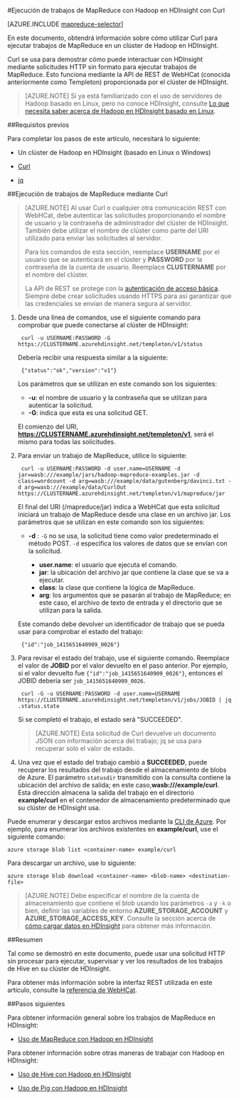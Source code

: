 <properties
   pageTitle="Uso de MapReduce y Curl con Hadoop en HDInsight | Microsoft Azure"
   description="Obtenga información acerca de cómo ejecutar de manera remota trabajos de MapReduce con Hadoop en HDInsight con Curl."
   services="hdinsight"
   documentationCenter=""
   authors="Blackmist"
   manager="paulettm"
   editor="cgronlun"
	tags="azure-portal"/>

<tags
   ms.service="hdinsight"
   ms.devlang="na"
   ms.topic="article"
   ms.tgt_pltfrm="na"
   ms.workload="big-data"
   ms.date="02/05/2016"
   ms.author="larryfr"/>

#Ejecución de trabajos de MapReduce con Hadoop en HDInsight con Curl

[AZURE.INCLUDE [mapreduce-selector](../../includes/hdinsight-selector-use-mapreduce.md)]

En este documento, obtendrá información sobre cómo utilizar Curl para ejecutar trabajos de MapReduce en un clúster de Hadoop en HDInsight.

Curl se usa para demostrar cómo puede interactuar con HDInsight mediante solicitudes HTTP sin formato para ejecutar trabajos de MapReduce. Esto funciona mediante la API de REST de WebHCat (conocida anteriormente como Templeton) proporcionada por el clúster de HDInsight.

> [AZURE.NOTE] Si ya está familiarizado con el uso de servidores de Hadoop basado en Linux, pero no conoce HDInsight, consulte [Lo que necesita saber acerca de Hadoop en HDInsight basado en Linux](hdinsight-hadoop-linux-information.md).

##<a id="prereq"></a>Requisitos previos

Para completar los pasos de este artículo, necesitará lo siguiente:

* Un clúster de Hadoop en HDInsight (basado en Linux o Windows)

* [Curl](http://curl.haxx.se/)

* [jq](http://stedolan.github.io/jq/)

##<a id="curl"></a>Ejecución de trabajos de MapReduce mediante Curl

> [AZURE.NOTE] Al usar Curl o cualquier otra comunicación REST con WebHCat, debe autenticar las solicitudes proporcionando el nombre de usuario y la contraseña de administrador del clúster de HDInsight. También debe utilizar el nombre de clúster como parte del URI utilizado para enviar las solicitudes al servidor.
>
> Para los comandos de esta sección, reemplace **USERNAME** por el usuario que se autenticará en el clúster y **PASSWORD** por la contraseña de la cuenta de usuario. Reemplace **CLUSTERNAME** por el nombre del clúster.
>
> La API de REST se protege con la [autenticación de acceso básica](http://en.wikipedia.org/wiki/Basic_access_authentication). Siempre debe crear solicitudes usando HTTPS para así garantizar que las credenciales se envían de manera segura al servidor.

1. Desde una línea de comandos, use el siguiente comando para comprobar que puede conectarse al clúster de HDInsight:

        curl -u USERNAME:PASSWORD -G https://CLUSTERNAME.azurehdinsight.net/templeton/v1/status

    Debería recibir una respuesta similar a la siguiente:

        {"status":"ok","version":"v1"}

    Los parámetros que se utilizan en este comando son los siguientes:

    * **-u**: el nombre de usuario y la contraseña que se utilizan para autenticar la solicitud.
    * **-G**: indica que esta es una solicitud GET.

    El comienzo del URI, **https://CLUSTERNAME.azurehdinsight.net/templeton/v1**, será el mismo para todas las solicitudes.

2. Para enviar un trabajo de MapReduce, utilice lo siguiente:

		curl -u USERNAME:PASSWORD -d user.name=USERNAME -d jar=wasb:///example/jars/hadoop-mapreduce-examples.jar -d class=wordcount -d arg=wasb:///example/data/gutenberg/davinci.txt -d arg=wasb:///example/data/CurlOut https://CLUSTERNAME.azurehdinsight.net/templeton/v1/mapreduce/jar

    El final del URI (/mapreduce/jar) indica a WebHCat que esta solicitud iniciará un trabajo de MapReduce desde una clase en un archivo jar. Los parámetros que se utilizan en este comando son los siguientes:

	* **-d** : `-G` no se usa, la solicitud tiene como valor predeterminado el método POST. `-d` especifica los valores de datos que se envían con la solicitud.

        * **user.name**: el usuario que ejecuta el comando.
        * **jar**: la ubicación del archivo jar que contiene la clase que se va a ejecutar.
        * **class**: la clase que contiene la lógica de MapReduce.
        * **arg**: los argumentos que se pasarán al trabajo de MapReduce; en este caso, el archivo de texto de entrada y el directorio que se utilizan para la salida.

    Este comando debe devolver un identificador de trabajo que se pueda usar para comprobar el estado del trabajo:

        {"id":"job_1415651640909_0026"}

3. Para revisar el estado del trabajo, use el siguiente comando. Reemplace el valor de **JOBID** por el valor devuelto en el paso anterior. Por ejemplo, si el valor devuelto fue `{"id":"job_1415651640909_0026"}`, entonces el JOBID debería ser `job_1415651640909_0026`.

        curl -G -u USERNAME:PASSWORD -d user.name=USERNAME https://CLUSTERNAME.azurehdinsight.net/templeton/v1/jobs/JOBID | jq .status.state

	Si se completó el trabajo, el estado será "SUCCEEDED".

    > [AZURE.NOTE] Esta solicitud de Curl devuelve un documento JSON con información acerca del trabajo; jq se usa para recuperar solo el valor de estado.

4. Una vez que el estado del trabajo cambió a **SUCCEEDED**, puede recuperar los resultados del trabajo desde el almacenamiento de blobs de Azure. El parámetro `statusdir` transmitido con la consulta contiene la ubicación del archivo de salida; en este caso,**wasb:///example/curl**. Esta dirección almacena la salida del trabajo en el directorio **example/curl** en el contenedor de almacenamiento predeterminado que su clúster de HDInsight usa.

Puede enumerar y descargar estos archivos mediante la [CLI de Azure](../xplat-cli-install.md). Por ejemplo, para enumerar los archivos existentes en **example/curl**, use el siguiente comando:

	azure storage blob list <container-name> example/curl

Para descargar un archivo, use lo siguiente:

	azure storage blob download <container-name> <blob-name> <destination-file>

> [AZURE.NOTE] Debe especificar el nombre de la cuenta de almacenamiento que contiene el blob usando los parámetros `-a` y `-k` o bien, definir las variables de entorno **AZURE\_STORAGE\_ACCOUNT** y **AZURE\_STORAGE\_ACCESS\_KEY**. Consulte la sección acerca de [cómo cargar datos en HDInsight](hdinsight-upload-data.md) para obtener más información.

##<a id="summary"></a>Resumen

Tal como se demostró en este documento, puede usar una solicitud HTTP sin procesar para ejecutar, supervisar y ver los resultados de los trabajos de Hive en su clúster de HDInsight.

Para obtener más información sobre la interfaz REST utilizada en este artículo, consulte la [referencia de WebHCat](https://cwiki.apache.org/confluence/display/Hive/WebHCat+Reference).

##<a id="nextsteps"></a>Pasos siguientes

Para obtener información general sobre los trabajos de MapReduce en HDInsight:

* [Uso de MapReduce con Hadoop en HDInsight](hdinsight-use-mapreduce.md)

Para obtener información sobre otras maneras de trabajar con Hadoop en HDInsight:

* [Uso de Hive con Hadoop en HDInsight](hdinsight-use-hive.md)

* [Uso de Pig con Hadoop en HDInsight](hdinsight-use-pig.md)

<!---HONumber=AcomDC_0420_2016-->